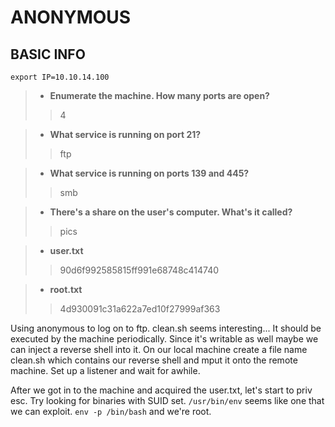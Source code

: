# ANONYMOUS

## BASIC INFO
```
export IP=10.10.14.100

```

> - **Enumerate the machine.  How many ports are open?**
>> 4

> - **What service is running on port 21?**
>> ftp

> - **What service is running on ports 139 and 445?**
>> smb

> - **There's a share on the user's computer.  What's it called?**
>> pics

> - **user.txt**
>> 90d6f992585815ff991e68748c414740

> - **root.txt**
>> 4d930091c31a622a7ed10f27999af363

Using anonymous to log on to ftp. clean.sh seems interesting... It should be executed by the machine periodically. Since it's writable as well maybe we can inject a reverse shell into it. On our local machine create a file name clean.sh which contains our reverse shell and mput it onto the remote machine. Set up a listener and wait for awhile.

After we got in to the machine and acquired the user.txt, let's start to priv esc. Try looking for binaries with SUID set. `/usr/bin/env` seems like one that we can exploit. `env -p /bin/bash` and we're root.